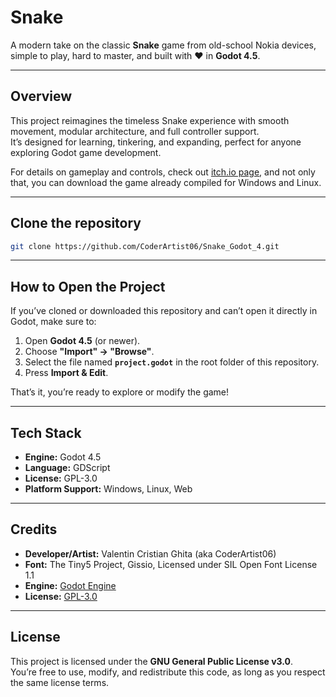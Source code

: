 # Snake

A modern take on the classic **Snake** game from old-school Nokia devices, simple to play, hard to master, and built with ❤️ in **Godot 4.5**.

---

## Overview

This project reimagines the timeless Snake experience with smooth movement, modular architecture, and full controller support.  
It’s designed for learning, tinkering, and expanding, perfect for anyone exploring Godot game development.

For details on gameplay and controls, check out [itch.io page](https://coderartist06.itch.io/snake), and not only that, you can download the game already compiled for Windows and Linux.

---

## Clone the repository
```bash
git clone https://github.com/CoderArtist06/Snake_Godot_4.git
```

---

## How to Open the Project

If you’ve cloned or downloaded this repository and can’t open it directly in Godot, make sure to:

1. Open **Godot 4.5** (or newer).  
2. Choose **"Import" → "Browse"**.  
3. Select the file named **`project.godot`** in the root folder of this repository.  
4. Press **Import & Edit**.

That’s it, you’re ready to explore or modify the game!

---

## Tech Stack

- **Engine:** Godot 4.5  
- **Language:** GDScript  
- **License:** GPL-3.0  
- **Platform Support:** Windows, Linux, Web

---

## Credits

- **Developer/Artist:** Valentin Cristian Ghita (aka CoderArtist06)
- **Font:** The Tiny5 Project, Gissio, Licensed under SIL Open Font License 1.1
- **Engine:** [Godot Engine](https://godotengine.org)  
- **License:** [GPL-3.0](LICENSE)

---

## License

This project is licensed under the **GNU General Public License v3.0**.  
You’re free to use, modify, and redistribute this code, as long as you respect the same license terms.
